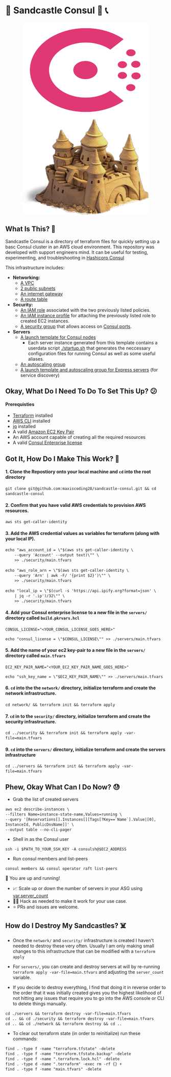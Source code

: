 # 🏰 Sandcastle Consul 🔑 📞
<p align="center">
<img src="consul.svg" alt="sand-castle" width=400 height=300>
<img src="sandcastle.png" alt="sand-castle" width=400 height=300>
</p>

## What Is This? 🤔
Sandcastle Consul is a directory of terraform files for quickly setting up a basc Consul cluster in an AWS cloud environment.
This repository was developed with support engineers mind. It can be useful for testing, experimenting, and troubleshooting in [Hashicorp Consul](https://www.consul.io/)

This infrastructure includes:
  - **Networking:**
    - [A VPC](https://docs.aws.amazon.com/vpc/latest/userguide/what-is-amazon-vpc.html)
    - [2 public subnets](https://docs.aws.amazon.com/vpc/latest/userguide/configure-subnets.html)
    - [An internet gateway](https://docs.aws.amazon.com/vpc/latest/userguide/VPC_Internet_Gateway.html)
    - [A route table](https://docs.aws.amazon.com/vpc/latest/userguide/VPC_Route_Tables.html)
  - **Security:**
    - [An IAM role](https://docs.aws.amazon.com/IAM/latest/UserGuide/id_roles.html) associated with the two previously listed policies.
    - [An IAM instance profile](https://docs.aws.amazon.com/IAM/latest/UserGuide/id_roles_use_switch-role-ec2_instance-profiles.html) for attaching the previously listed role to created EC2 instances.
    - [A security group](https://docs.aws.amazon.com/vpc/latest/userguide/vpc-security-groups.html) that allows access on [Consul ports](https://developer.hashicorp.com/consul/docs/install/ports).
- **Servers**
    - [A launch template for Consul nodes](https://docs.aws.amazon.com/autoscaling/ec2/userguide/launch-templates.html)
        - Each server instance generated from this template contains a userdata script [./startup.sh](./servers/startup.sh) that generates the neccessary configuration files for running Consul as well as some useful aliases.
    - [An autoscaling group](https://docs.aws.amazon.com/autoscaling/ec2/userguide/auto-scaling-groups.html)
    - [A launch template and autoscaling group for Express servers](https://docs.aws.amazon.com/autoscaling/ec2/userguide/launch-templates.html) (for service discovery)

## Okay, What Do I Need To Do To Set This Up? 😕
#### Prerequisties
- [Terraform](https://developer.hashicorp.com/terraform/downloads) installed
- [AWS CLI](https://docs.aws.amazon.com/cli/latest/userguide/getting-started-install.html) installed
- [jq](https://stedolan.github.io/jq/) installed
- A valid [Amazon EC2 Key Pair](https://docs.aws.amazon.com/AWSEC2/latest/UserGuide/create-key-pairs.html)
- An AWS account capable of creating all the required resources
- A valid [Consul Enterprise license](https://www.hashicorp.com/products/Consul/pricing)

## Got It, How Do I Make This Work? 🔧
#### 1. Clone the Repostiory onto your local machine and `cd` into the root directory
```
git clone git@github.com:maxiscoding28/sandcastle-consul.git && cd sandcastle-consul
```

#### 2. Confirm that you have valid AWS credentials to provision AWS resources.
```
aws sts get-caller-identity
```

#### 3. Add the AWS credential values as variables for terraform (along with your local IP).
```
echo "aws_account_id = \"$(aws sts get-caller-identity \
    --query 'Account' --output text)\"" \
    >> ./security/main.tfvars

echo "aws_role_arn = \"$(aws sts get-caller-identity \
    --query 'Arn' | awk -F/ '{print $2}')\"" \
    >> ./security/main.tfvars

echo "local_ip = \"$(curl -s 'https://api.ipify.org?format=json' \
    | jq -r '.ip')/32\"" \
    >> ./security/main.tfvars
```

#### 4. Add your Consul enterprise license to a new file in the `servers/` directory called `build.pkrvars.hcl`
```
CONSUL_LICENSE="<YOUR_CONSUL_LICENSE_GOES_HERE>"
```
```
echo "consul_license = \"$CONSUL_LICENSE\"" >> ./servers/main.tfvars
```

#### 5. Add the name of your ec2 key-pair to a new file in the `servers/` directory called `main.tfvars`
```
EC2_KEY_PAIR_NAME="<YOUR_EC2_KEY_PAIR_NAME_GOES_HERE>"
```
```
echo "ssh_key_name = \"$EC2_KEY_PAIR_NAME\"" >> ./servers/main.tfvars
```

#### 6. `cd` into the the `network/` directory, initialize terraform and create the network infrastructure. 
```
cd network/ && terraform init && terraform apply
```

#### 7. `cd` in to the `security/` directory, initialize terraform and create the security infrastructure.
```
cd ../security && terraform init && terraform apply -var-file=main.tfvars
```

#### 9. `cd` into the `servers/` directory, initialize terraform and create the servers infrastructure
```
cd ../servers && terraform init && terraform apply -var-file=main.tfvars
```

## Phew, Okay What Can I Do Now? 😓
- Grab the list of created servers
```
aws ec2 describe-instances \
--filters Name=instance-state-name,Values=running \
--query '[Reservations[].Instances[][Tags[?Key==`Name`].Value|[0], InstanceId, PublicDnsName]]' \
--output table --no-cli-pager
```
- Shell in as the Consul user
```
ssh -i $PATH_TO_YOUR_SSH_KEY -A consulsh@$EC2_ADDRESS
```
- Run consul members and list-peers
```
consul members && consul operator raft list-peers
```
🎉 You are up and running! 
- 📈 Scale up or down the number of servers in your ASG using [var.server_count](./servers/main.tf#L22-L28)
- 🧑‍💻 Hack as needed to make it work for your use case. 
- ⭐️ PRs and issues are welcome.

## How do I Destroy My Sandcastles? ☠️
- Once the `network/` and `security/` infrastructure is created I haven't needed to destroy these very often. Usually I am only making small changes to this infrastructure that can be modified with a `terraform apply`

- For `servers/`, you can create and destroy servers at will by re-running `terraform apply -var-file=main.tfvars` and adjusting the `server_count` variable.

- If you decide to destroy everything, I find that doing it in reverse order to the order that it was initially created gives you the highest likelihood of not hitting any issues that require you to go into the AWS console or CLI to delete things manually.
```
cd ./servers && terraform destroy -var-file=main.tfvars
cd .. && cd ./security && terraform destroy -var-file=main.tfvars
cd .. && cd ./network && terraform destroy && cd ..
```

- To clear out terraform state (in order to reinitialize) run these commands:
```
find . -type f -name "terraform.tfstate" -delete
find . -type f -name "terraform.tfstate.backup" -delete
find . -type f -name ".terraform.lock.hcl" -delete
find . -type d -name ".terraform" -exec rm -rf {} +
find . -type f -name "main.tfvars" -delete
```
